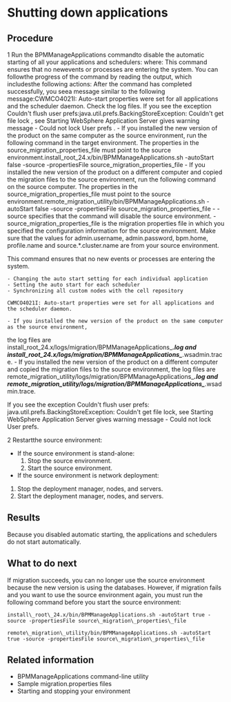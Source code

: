 # Shutting down applications

## Procedure

1 Run the BPMManageApplications commandto disable the automatic starting of all your applications and schedulers: where: This command ensures that no newevents or processes are entering the system. You can followthe progress of the command by reading the output, which includesthe following actions: After the command has completed successfully, you seea message similar to the following message:CWMCO4021I: Auto-start properties were set for all applications and the scheduler daemon. Check the log files. If you see the exception Couldn't flush user prefs:java.util.prefs.BackingStoreException: Couldn't get file lock , see Starting WebSphere Application Server gives warning message - Could not lock User prefs .
    - If you installed the new version of the product on the same computer as the source environment,
run the following command in the target environment. The properties in the
source\_migration\_properties\_file must point to the source
environment.install\_root\_24.x/bin/BPMManageApplications.sh -autoStart false -source -propertiesFile source\_migration\_properties\_file
    - If you installed the new version of the product on a different
computer and copied the migration files to the source environment,
run the following command on the source computer. The properties in
the source\_migration\_properties\_file must point
to the source environment.remote\_migration\_utility/bin/BPMManageApplications.sh -autoStart false -source -propertiesFile source\_migration\_properties\_file
    - -source specifies that the command will disable the source environment.
    - source\_migration\_properties\_file is the migration properties
file in which you specified the configuration information for the source environment. Make sure that
the values for admin.username, admin.password,
bpm.home, profile.name and
source.*.cluster.name are from your source environment.

This command ensures that no new
events or processes are entering the system.

    - Changing the auto start setting for each individual application
    - Setting the auto start for each scheduler
    - Synchronizing all custom nodes with the cell repository

```
CWMCO4021I: Auto-start properties were set for all applications and the scheduler daemon.
```

    - If you installed the new version of the product on the same computer as the source environment,
the log files are install\_root\_24.x/logs/migration/BPMManageApplications\_***.log and
install\_root\_24.x/logs/migration/BPMManageApplications\_***.wsadmin.trace.
    - If you installed the new version of the product on a different computer and copied the migration
files to the source environment, the log files are
remote\_migration\_utility/logs/migration/BPMManageApplications\_***.log
and
remote\_migration\_utility/logs/migration/BPMManageApplications\_***.wsadmin.trace.

If you see the exception Couldn't flush user prefs:
java.util.prefs.BackingStoreException: Couldn't get file lock, see Starting WebSphere Application Server gives warning message - Could not lock User prefs.

2 Restartthe source environment:

- If the source environment is stand-alone:
    1. Stop the source environment.
    2. Start the source environment.
- If the source environment is network deployment:

1. Stop the deployment manager, nodes, and servers.
2. Start the deployment manager, nodes, and servers.

## Results

Because you disabled automatic starting, the
applications and schedulers do not start automatically.

## What to do next

If migration
succeeds, you can no longer use the source environment because the
new version is using the databases. However, if migration fails and
you want to use the source environment again, you must run the following
command before you start the source environment:

```
install\_root\_24.x/bin/BPMManageApplications.sh -autoStart true -source -propertiesFile source\_migration\_properties\_file
```

```
remote\_migration\_utility/bin/BPMManageApplications.sh -autoStart true -source -propertiesFile source\_migration\_properties\_file
```

## Related information

- BPMManageApplications command-line utility
- Sample migration.properties files
- Starting and stopping your environment
